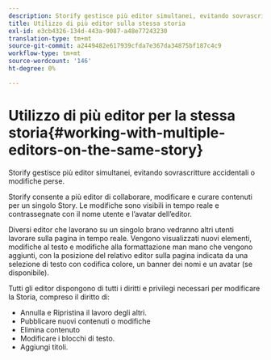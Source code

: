 ```yaml
---
description: Storify gestisce più editor simultanei, evitando sovrascritture accidentali o modifiche perse.
title: Utilizzo di più editor sulla stessa storia
exl-id: e3cb4326-134d-443a-9087-a48e77243230
translation-type: tm+mt
source-git-commit: a2449482e617939cfda7e367da34875bf187c4c9
workflow-type: tm+mt
source-wordcount: '146'
ht-degree: 0%

---
```


# Utilizzo di più editor per la stessa storia{#working-with-multiple-editors-on-the-same-story}

Storify gestisce più editor simultanei, evitando sovrascritture accidentali o modifiche perse.

Storify consente a più editor di collaborare, modificare e curare contenuti per un singolo Story. Le modifiche sono visibili in tempo reale e contrassegnate con il nome utente e l’avatar dell’editor.

Diversi editor che lavorano su un singolo brano vedranno altri utenti lavorare sulla pagina in tempo reale. Vengono visualizzati nuovi elementi, modifiche al testo e modifiche alla formattazione man mano che vengono aggiunti, con la posizione del relativo editor sulla pagina indicata da una selezione di testo con codifica colore, un banner dei nomi e un avatar (se disponibile).

Tutti gli editor dispongono di tutti i diritti e privilegi necessari per modificare la Storia, compreso il diritto di:

* Annulla e Ripristina il lavoro degli altri.
* Pubblicare nuovi contenuti o modifiche
* Elimina contenuto
* Modificare i blocchi di testo.
* Aggiungi titoli.
